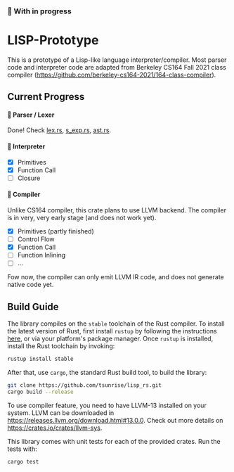 ### 🚧 With in progress

# LISP-Prototype

This is a prototype of a Lisp-like language interpreter/compiler. Most parser code and interpreter code are adapted from
Berkeley CS164 Fall 2021 class compiler (https://github.com/berkeley-cs164-2021/164-class-compiler).

## Current Progress

#### 📝 Parser / Lexer

Done! Check [lex.rs](./src/lex.rs), [s_exp.rs](./src/s_exp.rs), [ast.rs](./src/ast.rs).

#### 📝 Interpreter

- [x] Primitives
- [x] Function Call
- [ ] Closure

#### 📝 Compiler

Unlike CS164 compiler, this crate plans to use LLVM backend. The compiler is in very, very early stage (and does not
work yet).

- [x] Primitives (partly finished)
- [ ] Control Flow
- [x] Function Call
- [ ] Function Inlining
- [ ] ...

Fow now, the compiler can only emit LLVM IR code, and does not generate native code yet.

## Build Guide

The library compiles on the `stable` toolchain of the Rust compiler. To install the latest version of Rust, first
install `rustup` by following the instructions [here](https://rustup.rs/), or via your platform's package manager.
Once `rustup` is installed, install the Rust toolchain by invoking:

```bash
rustup install stable
```

After that, use `cargo`, the standard Rust build tool, to build the library:

```bash
git clone https://github.com/tsunrise/lisp_rs.git
cargo build --release
```

To use compiler feature, you need to have LLVM-13 installed on your system. LLVM can be downloaded
in https://releases.llvm.org/download.html#13.0.0. Check out more details on https://crates.io/crates/llvm-sys.

This library comes with unit tests for each of the provided crates. Run the tests with:

```bash
cargo test
```


